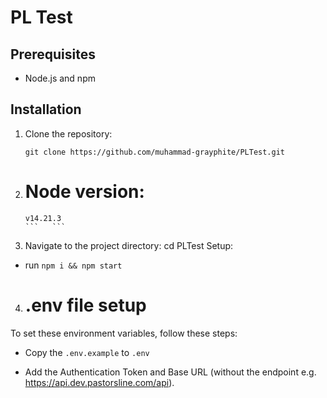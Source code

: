 # PL Test

## Prerequisites

- Node.js and npm

## Installation

1. Clone the repository:

   ```
   git clone https://github.com/muhammad-grayphite/PLTest.git

   ```

2. # Node version:
   ````
   v14.21.3
   ```   ```
   ````
3. Navigate to the project directory:
   cd PLTest
   Setup:

- run `npm i && npm start`

4. # .env file setup

To set these environment variables, follow these steps:

- Copy the `.env.example` to `.env`

- Add the Authentication Token and Base URL (without the endpoint e.g. https://api.dev.pastorsline.com/api).